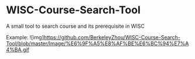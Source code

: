 # WISC-Course-Search-Tool
A small tool to search course and its prerequisite in WISC

Example:
![img]https://github.com/BerkeleyZhou/WISC-Course-Search-Tool/blob/master/Image/%E6%9F%A5%E8%AF%BE%E6%BC%94%E7%A4%BA.gif
